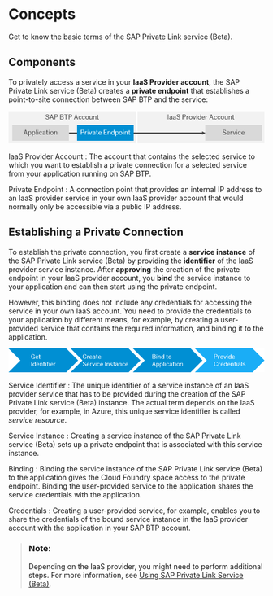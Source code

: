 <!-- loio6c7c8a9282e344979295efb882637cd4 -->

# Concepts

Get to know the basic terms of the SAP Private Link service \(Beta\).



<a name="loio6c7c8a9282e344979295efb882637cd4__section_wwc_5hz_cpb"/>

## Components

To privately access a service in your **IaaS Provider account**, the SAP Private Link service \(Beta\) creates a **private endpoint** that establishes a point-to-site connection between SAP BTP and the service:

 ![Components of the SAP Private Link service (Beta)](images/SAP_Private_Link_Service_Components_2b28665.png) 

 IaaS Provider Account
 :   The account that contains the selected service to which you want to establish a private connection for a selected service from your application running on SAP BTP.

  Private Endpoint
 :   A connection point that provides an internal IP address to an IaaS provider service in your own IaaS provider account that would normally only be accessible via a public IP address.

 

<a name="loio6c7c8a9282e344979295efb882637cd4__section_zby_5hz_cpb"/>

## Establishing a Private Connection

To establish the private connection, you first create a **service instance** of the SAP Private Link service \(Beta\) by providing the **identifier** of the IaaS provider service instance. After **approving** the creation of the private endpoint in your IaaS provider account, you **bind** the service instance to your application and can then start using the private endpoint.

However, this binding does not include any credentials for accessing the service in your own IaaS account. You need to provide the credentials to your application by different means, for example, by creating a user-provided service that contains the required information, and binding it to the application.

 ![Establishing a private connection using the SAP Private Link service (Beta)](images/SAP_Private_Link_Service_Concepts_Flow_a76643c.png) 

 Service Identifier
 :   The unique identifier of a service instance of an IaaS provider service that has to be provided during the creation of the SAP Private Link service \(Beta\) instance. The actual term depends on the IaaS provider, for example, in Azure, this unique service identifier is called *service resource*.

  Service Instance
 :   Creating a service instance of the SAP Private Link service \(Beta\) sets up a private endpoint that is associated with this service instance.

  Binding
 :   Binding the service instance of the SAP Private Link service \(Beta\) to the application gives the Cloud Foundry space access to the private endpoint. Binding the user-provided service to the application shares the service credentials with the application.

  Credentials
 :   Creating a user-provided service, for example, enables you to share the credentials of the bound service instance in the IaaS provider account with the application in your SAP BTP account.

 

> ### Note:  
> Depending on the IaaS provider, you might need to perform additional steps. For more information, see [Using SAP Private Link Service \(Beta\)](using-sap-private-link-service/using-sap-private-link-service-beta-3672119.md).

